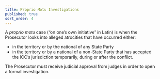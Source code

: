 ```yaml
---
title: Proprio Motu Investigations
published: true
sort_order: 4
---
```



A&nbsp;*proprio motu* case (“on one’s own initiative” in Latin) is when the Prosecutor looks into alleged atrocities that have occurred either:

* in the territory or by the national of any State Party
* in the territory or by a national of a non-State Party that has accepted the ICC’s jurisdiction temporarily, during or after the conflict.


The Prosecutor must receive judicial approval from judges in order to open a formal investigation. &nbsp;&nbsp;
